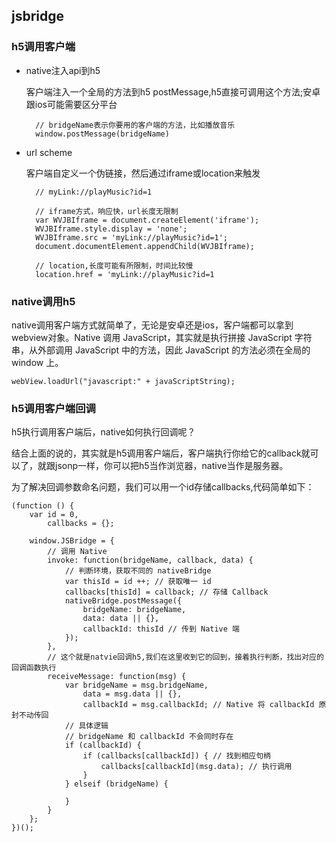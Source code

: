 ## jsbridge


### h5调用客户端
+ native注入api到h5
  
  客户端注入一个全局的方法到h5 postMessage,h5直接可调用这个方法;安卓跟ios可能需要区分平台
  ```
    // bridgeName表示你要用的客户端的方法，比如播放音乐
    window.postMessage(bridgeName)

  ```
+ url scheme
  
  客户端自定义一个伪链接，然后通过iframe或location来触发
  ```
    // myLink://playMusic?id=1
    
    // iframe方式，响应快，url长度无限制
    var WVJBIframe = document.createElement('iframe');
    WVJBIframe.style.display = 'none';
    WVJBIframe.src = 'myLink://playMusic?id=1';
    document.documentElement.appendChild(WVJBIframe);

    // location,长度可能有所限制，时间比较慢
    location.href = 'myLink://playMusic?id=1

  ```
  

###  native调用h5
native调用客户端方式就简单了，无论是安卓还是ios，客户端都可以拿到webview对象。Native 调用 JavaScript，其实就是执行拼接 JavaScript 字符串，从外部调用 JavaScript 中的方法，因此 JavaScript 的方法必须在全局的 window 上。

```
webView.loadUrl("javascript:" + javaScriptString);

```

### h5调用客户端回调
h5执行调用客户端后，native如何执行回调呢？

结合上面的说的，其实就是h5调用客户端后，客户端执行你给它的callback就可以了，就跟jsonp一样，你可以把h5当作浏览器，native当作是服务器。

为了解决回调参数命名问题，我们可以用一个id存储callbacks,代码简单如下：
```
(function () {
    var id = 0,
        callbacks = {};

    window.JSBridge = {
        // 调用 Native
        invoke: function(bridgeName, callback, data) {
            // 判断环境，获取不同的 nativeBridge
            var thisId = id ++; // 获取唯一 id
            callbacks[thisId] = callback; // 存储 Callback
            nativeBridge.postMessage({
                bridgeName: bridgeName,
                data: data || {},
                callbackId: thisId // 传到 Native 端
            });
        },
        // 这个就是natvie回调h5,我们在这里收到它的回到，接着执行判断，找出对应的回调函数执行
        receiveMessage: function(msg) {
            var bridgeName = msg.bridgeName,
                data = msg.data || {},
                callbackId = msg.callbackId; // Native 将 callbackId 原封不动传回
            // 具体逻辑
            // bridgeName 和 callbackId 不会同时存在
            if (callbackId) {
                if (callbacks[callbackId]) { // 找到相应句柄
                    callbacks[callbackId](msg.data); // 执行调用
                }
            } elseif (bridgeName) {

            }
        }
    };
})();
```